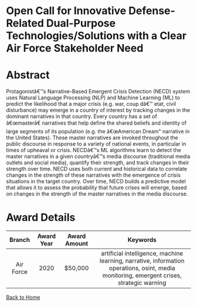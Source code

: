 
Open Call for Innovative Defense-Related Dual-Purpose Technologies/Solutions with a Clear Air Force Stakeholder Need
====================================================================================================================

# Abstract


Protagonistâ€™s Narrative-Based Emergent Crisis Detection (NECD) system uses Natural Language Processing (NLP) and Machine Learning (ML) to predict the likelihood that a major crisis (e.g. war, coup dâ€™ etat, civil disturbance) may emerge in a country of interest by tracking changes in the dominant narratives in that country. Every country has a set of â€œmasterâ€ narratives that help define the shared beliefs and identity of large segments of its population (e.g. the â€œAmerican Dream" narrative in the United States). These master narratives are invoked throughout the public discourse in response to a variety of national events, in particular in times of upheaval or crisis. NECDâ€™s ML algorithms learn to detect the master narratives in a given countryâ€™s media discourse (traditional media outlets and social media), quantify their strength, and track changes in their strength over time. NECD uses both current and historical data to correlate changes in the strength of these narratives with the emergence of crisis situations in the target country. Over time, NECD builds a predictive model that allows it to assess the probability that future crises will emerge, based on changes in the strength of the master narratives in the media discourse.  

# Award Details

|Branch|Award Year|Award Amount|Keywords|
| :---: | :---: | :---: | :---: |
|Air Force|2020|$50,000|artificial intelligence, machine learning, narrative, information operations, osint, media monitoring, emergent crises, strategic warning|
  
  


[Back to Home](https://github.com/chrischow/dod_sbir_awards#1654)